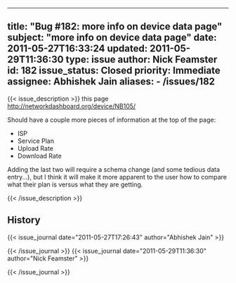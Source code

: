 
---
title: "Bug #182: more info on device data page"
subject: "more info on device data page"
date: 2011-05-27T16:33:24
updated: 2011-05-29T11:36:30
type: issue
author: Nick Feamster
id: 182
issue_status: Closed
priority: Immediate
assignee: Abhishek Jain
aliases:
    - /issues/182
---

{{< issue_description >}}
this page http://networkdashboard.org/device/NB105/

Should have a couple more pieces of information at the top of the page:

-   ISP
-   Service Plan
-   Upload Rate
-   Download Rate

Adding the last two will require a schema change (and some tedious data
entry...), but I think it will make it more apparent to the user how to
compare what their plan is versus what they are getting.


{{< /issue_description >}}

## History
{{< issue_journal date="2011-05-27T17:26:43" author="Abhishek Jain" >}}

{{< /issue_journal >}}
{{< issue_journal date="2011-05-29T11:36:30" author="Nick Feamster" >}}

{{< /issue_journal >}}

